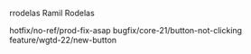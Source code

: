 rrodelas Ramil Rodelas

hotfix/no-ref/prod-fix-asap bugfix/core-21/button-not-clicking feature/wgtd-22/new-button
